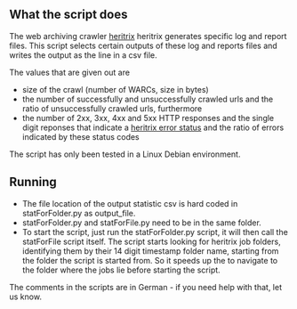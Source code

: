 ## What the script does

The web archiving crawler [heritrix](https://github.com/internetarchive/heritrix3) heritrix generates specific log and report files.
This script selects certain outputs of these log and reports files and writes the output as the line in a csv file.

The values that are given out are 
- size of the crawl (number of WARCs, size in bytes)
- the number of successfully and unsuccessfully crawled urls and the ratio of unsuccessfully crawled urls, furthermore
- the number of 2xx, 3xx, 4xx and 5xx HTTP responses and the single digit reponses that indicate a [heritrix error status](https://heritrix.readthedocs.io/en/latest/glossary.html#status-codes) and the ratio of errors indicated by these status codes

The script has only been tested in a Linux Debian environment.

## Running

- The file location of the output statistic csv is hard coded in statForFolder.py as output_file.
- statForFolder.py and statForFile.py need to be in the same folder.
- To start the script, just run the statForFolder.py script, it will then call the statForFile script itself.
  The script starts looking for heritrix job folders, identifying them by their 14 digit timestamp folder name, starting from the folder the script is started from.
  So it speeds up the to navigate to the folder where the jobs lie before starting the script.


The comments in the scripts are in German - if you need help with that, let us know.
